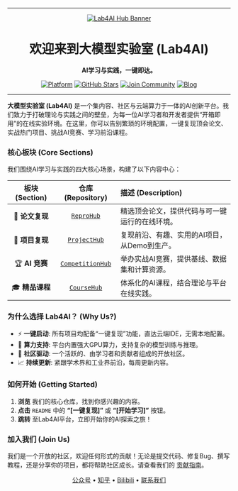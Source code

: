
---
<p align="center">
  <a href="【你的Lab4AI平台主页链接】">
    <img src="【https://github.com/Lab4AI-Hub/.github/blob/main/lab4ai%E5%A4%B4%E5%83%8F.png】" alt="Lab4AI Hub Banner">
  </a>
</p>

<h1 align="center">欢迎来到大模型实验室 (Lab4AI)</h1>

<p align="center">
  <strong>AI学习与实践，一键即达。</strong>
</p>

<p align="center">
    <a href="【你的平台主页链接】"><img src="https://img.shields.io/badge/Lab4AI-Platform-blue.svg" alt="Platform"></a>
    <a href="https://github.com/Lab4AI-Hub"><img src="https://img.shields.io/github/stars/Lab4AI-Hub?style=social" alt="GitHub Stars"></a>
    <a href="【你的社区链接，如Discord/Slack】"><img src="https://img.shields.io/badge/Join-Community-brightgreen.svg" alt="Join Community"></a>
    <a href="【官方博客/知乎链接】"><img src="https://img.shields.io/badge/Read-Blog-orange.svg" alt="Blog"></a>
</p>

---

**大模型实验室 (Lab4AI)** 是一个集内容、社区与云端算力于一体的AI创新平台。我们致力于打破理论与实践之间的壁垒，为每一位AI学习者和开发者提供“开箱即用”的在线实验环境。在这里，你可以告别繁琐的环境配置，一键复现顶会论文、实战热门项目、挑战AI竞赛、学习前沿课程。

### 核心板块 (Core Sections)

我们围绕AI学习与实践的四大核心场景，构建了以下内容中心：

| 板块 (Section) | 仓库 (Repository) | 描述 (Description) |
| :---: | :---: | :--- |
| 📜 **论文复现** | [`ReproHub`](https://github.com/Lab4AI-Hub/ReproHub) | 精选顶会论文，提供代码与可一键运行的在线环境。 |
| 🔬 **项目复现** | [`ProjectHub`](https://github.com/Lab4AI-Hub/ProjectHub) | 复现前沿、有趣、实用的AI项目，从Demo到生产。 |
| 🏆 **AI 竞赛** | [`CompetitionHub`](https://github.com/Lab4AI-Hub/CompetitionHub) | 举办实战AI竞赛，提供基线、数据集和计算资源。 |
| 🎓 **精品课程** | [`CourseHub`](https://github.com/Lab4AI-Hub/CourseHub) | 体系化的AI课程，结合理论与平台在线实践。 |

### 为什么选择 Lab4AI？ (Why Us?)

-   ⚡️ **一键启动**: 所有项目均配备“一键复现”功能，直达云端IDE，无需本地配置。
-   🧠 **算力支持**: 平台内置强大GPU算力，支持复杂的模型训练与推理。
-   🤝 **社区驱动**: 一个活跃的、由学习者和贡献者组成的开放社区。
-   📈 **持续更新**: 紧跟学术界和工业界前沿，每周更新内容。

### 如何开始 (Getting Started)

1.  **浏览** 我们的核心仓库，找到你感兴趣的内容。
2.  **点击** `README` 中的 **“[一键复现]”** 或 **“[开始学习]”** 按钮。
3.  **跳转** 至Lab4AI平台，立即开始你的AI探索之旅！

### 加入我们 (Join Us)

我们是一个开放的社区，欢迎任何形式的贡献！无论是提交代码、修复Bug、撰写教程，还是分享你的项目，都将帮助社区成长。请查看我们的 [贡献指南](【链接到贡献指南仓库或文件】)。

<p align="center">
  <a href="【微信公众号二维码链接】">公众号</a> •
  <a href="【知乎主页链接】">知乎</a> •
  <a href="【Bilibili主页链接】">Bilibili</a> •
  <a href="【联系邮箱】">联系我们</a>
</p>
